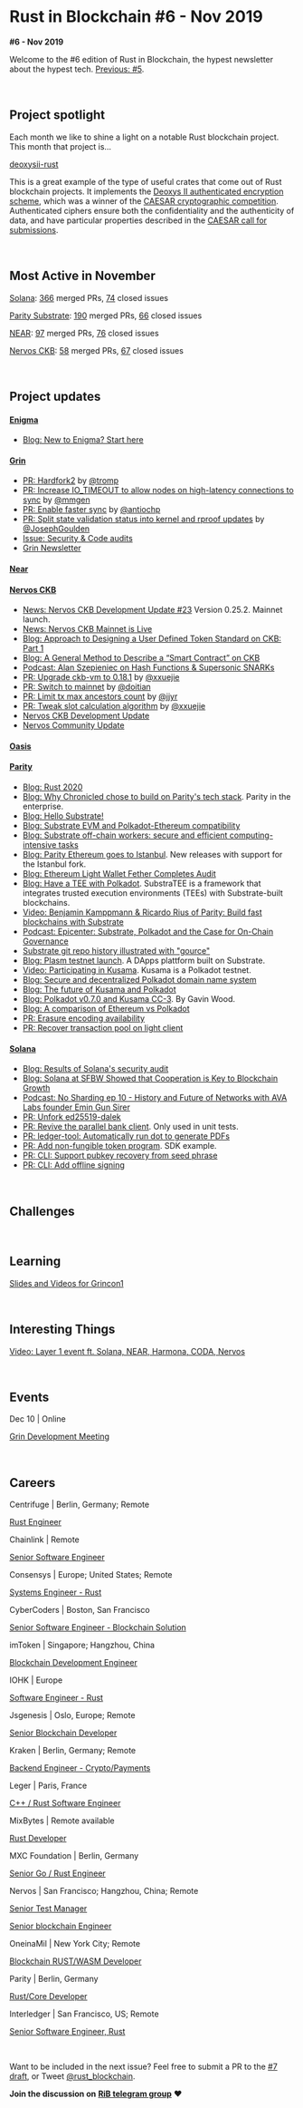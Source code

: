 # Rust in Blockchain #6 - Nov 2019

**#6 - Nov 2019**

Welcome to the #6 edition of Rust in Blockchain, the hypest newsletter about the hypest tech. [Previous: #5](https://rustinblockchain.org/2019/11/07/rust-in-blockchain-5-october-2019/).

&nbsp;


## Project spotlight

Each month we like to shine a light on a notable Rust blockchain project. This month that project is…

[deoxysii-rust](https://github.com/oasislabs/deoxysii-rust)

This is a great example of the type of useful crates that come out of Rust blockchain projects. It implements the [Deoxys II authenticated encryption scheme][d], which was a winner of the [CAESAR cryptographic competition][c]. Authenticated ciphers ensure both the confidentiality and the authenticity of data, and have particular properties described in the [CAESAR call for submissions][c2].

[d]: https://sites.google.com/view/deoxyscipher
[c]: https://competitions.cr.yp.to/caesar-submissions.html
[c2]: https://competitions.cr.yp.to/caesar-call.html

&nbsp;


## Most Active in November

[Solana][solana]: [366][solana-mergedpr] merged PRs, [74][solana-issue] closed issues

[Parity Substrate][substrate]: [190][substrate-mergedpr] merged PRs, [66][substrate-issue] closed issues

[NEAR][near]: [97](near-mergedpr) merged PRs, [76][near-issue] closed issues

[Nervos CKB][nervos]: [58][nervos-mergedpr] merged PRs, [67][nervos-issue] closed issues


[solana]: https://github.com/solana-labs/solana
[solana-mergedpr]: https://github.com/solana-labs/solana/pulls?utf8=%E2%9C%93&q=is%3Apr+is%3Aclosed+merged%3A2019-11-01..2019-11-30+
[solana-issue]: https://github.com/solana-labs/solana/issues?utf8=%E2%9C%93&q=is%3Aissue+is%3Aclosed+closed%3A2019-11-01..2019-11-30+

[substrate]: https://github.com/paritytech/substrate
[substrate-mergedpr]: https://github.com/paritytech/substrate/pulls?utf8=%E2%9C%93&q=is%3Apr+is%3Amerged+merged%3A2019-11-01..2019-11-30
[substrate-issue]: https://github.com/paritytech/substrate/issues?utf8=%E2%9C%93&q=is%3Aissue+is%3Aclosed+closed%3A2019-11-01..2019-11-30+

[near]: https://github.com/nearprotocol/nearcore
[near-mergedpr]: https://github.com/nearprotocol/nearcore/pulls?utf8=%E2%9C%93&q=is%3Apr+is%3Amerged+merged%3A2019-11-01..2019-11-30
[near-issue]: https://github.com/nearprotocol/nearcore/issues?utf8=%E2%9C%93&q=is%3Aissue+is%3Aclosed+closed%3A2019-11-01..2019-11-30+

[nervos]: https://github.com/nervosnetwork/ckb
[nervos-mergedpr]:https://github.com/nervosnetwork/ckb/pulls?utf8=%E2%9C%93&q=is%3Apr+is%3Aclosed+merged%3A2019-11-01..2019-11-30+
[nervos-issue]: https://github.com/nervosnetwork/ckb/issues?utf8=%E2%9C%93&q=is%3Aissue+is%3Aclosed+closed%3A2019-11-01..2019-11-30+

&nbsp;


## Project updates

#### [**Enigma**](https://enigma.co/)

- [Blog: New to Enigma? Start here](https://blog.enigma.co/welcome-to-enigma-start-here-e65c8c9125ef)

#### [**Grin**](https://github.com/mimblewimble/grin)

- [PR: Hardfork2][grin-pr-1] by [@tromp](https://github.com/tromp)
- [PR: Increase IO_TIMEOUT to allow nodes on high-latency connections to sync][grin-pr-2] by [@mmgen](https://github.com/mmgen)
- [PR: Enable faster sync][grin-pr-3] by [@antiochp](https://github.com/antiochp)
- [PR: Split state validation status into kernel and rproof updates][grin-pr-4] by [@JosephGoulden](https://github.com/JosephGoulden)
- [Issue: Security & Code audits][grin-issue-1]
- [Grin Newsletter](https://grinnews.substack.com/)

[grin-pr-1]: https://github.com/mimblewimble/grin/pull/3136
[grin-pr-2]: https://github.com/mimblewimble/grin/pull/3109
[grin-pr-3]: https://github.com/mimblewimble/grin/pull/3108
[grin-pr-4]: https://github.com/mimblewimble/grin/pull/3096
[grin-issue-1]: https://github.com/mimblewimble/grin/issues/1609

#### [**Near**](https://github.com/nearprotocol/nearcore)

#### [**Nervos CKB**](https://github.com/nervosnetwork/ckb)

<!-- todo - [News: Nervos CKB Development Update #24][nervos-dev-1] Aggron Testnet has been reset. Team is focusing on the performance, interfaces, tests and documentations. -->
- [News: Nervos CKB Development Update #23][nervos-dev-2] Version 0.25.2. Mainnet launch.
- [News: Nervos CKB Mainnet is Live][nervos-news-1]
- [Blog: Approach to Designing a User Defined Token Standard on CKB: Part 1][nervos-blog-1]
- [Blog: A General Method to Describe a “Smart Contract” on CKB][nervos-blog-2]
- [Podcast: Alan Szepieniec on Hash Functions & Supersonic SNARKs][nervos-podcast]
- [PR: Upgrade ckb-vm to 0.18.1][nervos-pr-1] by [@xxuejie](https://github.com/xxuejie)
- [PR: Switch to mainnet][nervos-pr-2] by [@doitian](https://github.com/doitian)
- [PR: Limit tx max ancestors count][nervos-pr-3] by [@jjyr](https://github.com/jjyr)
- [PR: Tweak slot calculation algorithm][nervos-pr-4] by [@xxuejie](https://github.com/xxuejie)
- [Nervos CKB Development Update][nervos-community-dev]
- [Nervos Community Update][nervos-community]

<!--[nervos-dev-1]: -->
[nervos-dev-2]: https://medium.com/nervosnetwork/nervos-ckb-development-update-23-6b1ee3f0f8b5
[nervos-news-1]: https://medium.com/nervosnetwork/nervos-ckb-mainnet-is-live-a028d9675dfb
[nervos-pr-1]: https://github.com/nervosnetwork/ckb/pull/1854
[nervos-pr-2]: https://github.com/nervosnetwork/ckb/pull/1824
[nervos-pr-3]: https://github.com/nervosnetwork/ckb/pull/1788
[nervos-pr-4]: https://github.com/nervosnetwork/ckb-vm/pull/90
[nervos-blog-1]: https://talk.nervos.org/t/approach-to-designing-a-user-defined-token-standard-on-ckb-part-1/3855
[nervos-blog-2]: https://talk.nervos.org/t/a-general-method-to-describe-a-smart-contract-on-ckb/3777
[nervos-podcast]: https://www.zeroknowledge.fm/105
[nervos-community-dev]: https://medium.com/nervosnetwork/tagged/development-updates
[nervos-community]: https://medium.com/nervosnetwork/nervos-community-update-6e9cced395ff


#### [**Oasis**](https://github.com/oasislabs)


#### [**Parity** ](https://github.com/paritytech)

- [Blog: Rust 2020](https://www.parity.io/rust-2020/)
- [Blog: Why Chronicled chose to build on Parity's tech stack](https://www.parity.io/chronicled-mediledger-parity/). Parity in the enterprise.
- [Blog: Hello Substrate!](https://www.parity.io/hello-substrate/)
- [Blog: Substrate EVM and Polkadot-Ethereum compatibility](https://www.parity.io/substrate-evm/)
- [Blog: Substrate off-chain workers: secure and efficient computing-intensive tasks](https://www.parity.io/substrate-off-chain-workers-secure-and-efficient-computing-intensive-tasks/)
- [Blog: Parity Ethereum goes to Istanbul](https://www.parity.io/release-parity-ethereum-goes-to-istanbul/). New releases with support for the Istanbul fork.
- [Blog: Ethereum Light Wallet Fether Completes Audit](https://www.parity.io/ethereum-light-wallet-parity-fether-completes-audit-v0-4-beta-shipped/)
- [Blog: Have a TEE with Polkadot](https://polkadot.network/have-a-tee-with-polkadot/?utm_source=twitter&utm_medium=social&utm_campaign=SubstraTEE). SubstraTEE is a framework that integrates trusted execution environments (TEEs) with Substrate-built blockchains.
- [Video: Benjamin Kamppmann & Ricardo Rius of Parity: Build fast blockchains with Substrate](https://vimeo.com/371142433)
- [Podcast: Epicenter: Substrate, Polkadot and the Case for On-Chain Governance](https://epicenter.tv/episodes/259/)
- [Substrate git repo history illustrated with "gource"](https://twitter.com/fredhrson/status/1200470649581527041)
- [Blog: Plasm testnet launch](https://medium.com/staked-technologies/plasm-testnet-launch-90d7e58328b3). A DApps plattform built on Substrate.
- [Video: Participating in Kusama](https://www.crowdcast.io/e/participating-on-kusama/). Kusama is a Polkadot testnet.
- [Blog: Secure and decentralized Polkadot domain name system](https://medium.com/@chainx_org/secure-and-decentralized-polkadot-domain-name-system-e06c35c2a48d)
- [Blog: The future of Kusama and Polkadot](https://commonwealth.im/kusama/proposal/discussion/92?utm_medium=forum&utm_source=r/dots&utm_campaign=Future%20of%20Kusama%20/%20Polkadot)
- [Blog: Polkadot v0.7.0 and Kusama CC-3](https://medium.com/polkadot-network/polkadot-v0-7-0-and-kusama-cc-3-1a121fd59f67). By Gavin Wood.
- [Blog: A comparison of Ethereum vs Polkadot](https://www.purestake.com/blog/ethereum-vs-polkadot/)
- [PR: Erasure encoding availability](https://github.com/paritytech/polkadot/pull/345)
- [PR: Recover transaction pool on light client](https://github.com/paritytech/substrate/pull/3833)


#### [**Solana**](https://github.com/solana-labs/solana)

- [Blog: Results of Solana's security audit](https://solana.com/the-results-of-solanas-security-audit/)
- [Blog: Solana at SFBW Showed that Cooperation is Key to Blockchain Growth](https://solana.com/solana-at-sfbw-showed-that-cooperation-is-key-to-blockchain-growth/)
- [Podcast: No Sharding ep 10 - History and Future of Networks with AVA Labs founder Emin Gun Sirer](https://solana.com/ava-labs-founder-emin-gun-sirer-episode-10-no-sharding-podcast/)
- [PR: Unfork ed25519-dalek](https://github.com/solana-labs/solana/pull/6776)
- [PR: Revive the parallel bank client](https://github.com/solana-labs/solana/pull/6903). Only used in unit tests.
- [PR: ledger-tool: Automatically run dot to generate PDFs](https://github.com/solana-labs/solana/pull/6912)
- [PR: Add non-fungible token program](https://github.com/solana-labs/solana/pull/7007). SDK example.
- [PR: CLI: Support pubkey recovery from seed phrase](https://github.com/solana-labs/solana/pull/7149)
- [PR: CLI: Add offline signing](https://github.com/solana-labs/solana/pull/7104)


&nbsp;

## Challenges


&nbsp;

## Learning

[Slides and Videos for Grincon1](https://github.com/mimblewimble/grin-pm#grincon1)


&nbsp;

## Interesting Things

[Video: Layer 1 event ft. Solana, NEAR, Harmona, CODA, Nervos](https://www.youtube.com/watch?v=LEKcBeDcEAY)


&nbsp;

## Events

Dec 10 | Online

[Grin Development Meeting ](https://github.com/mimblewimble/grin-pm/issues/224)


&nbsp;

## Careers

Centrifuge | Berlin, Germany; Remote

[Rust Engineer](https://centrifuge.breezy.hr/p/20af596b9ffb01-rust-engineer-centrifuge-chain/)

Chainlink | Remote

[Senior Software Engineer](https://remotive.io/remote-jobs/software-dev/senior-software-engineer-18917)

Consensys | Europe; United States; Remote

[Systems Engineer - Rust](https://consensys.net/open-roles/1792013/)

CyberCoders | Boston, San Francisco

[Senior Software Engineer - Blockchain Solution](https://www.cybercoders.com/senior-software-engineer-job-506965)

imToken | Singapore; Hangzhou, China

[Blockchain Development Engineer](https://token.im/careers)

IOHK | Europe

[Software Engineer - Rust](https://iohk.io/careers/#op-345001-software-engineer-rust)

Jsgenesis | Oslo, Europe; Remote

[Senior Blockchain Developer](https://www.jsgenesis.com/jobs/blockchain-developer)

Kraken | Berlin, Germany; Remote

[Backend Engineer - Crypto/Payments](https://jobs.lever.co/kraken/4c18a043-3f9f-4005-a715-7455aaa64b11)

Leger | Paris, France

[C++ / Rust Software Engineer](https://jobs.lever.co/ledger/8555a86e-fbf4-4701-95cb-190a76445bb8)

MixBytes | Remote available

[Rust Developer](https://mixbytes.io/career)

MXC Foundation | Berlin, Germany

[Senior Go / Rust Engineer](https://www.linkedin.com/jobs/view/1455662885/?refId=3445947911569942562383&trk=d_flagship3_company)

Nervos | San Francisco; Hangzhou, China; Remote

[Senior Test Manager](https://angel.co/company/nervos-1/jobs/589746-senior-test-manager)

[Senior blockchain Engineer](https://angel.co/company/nervos-1/jobs/589230-senior-blockchain-engineer)

OneinaMil | New York City; Remote

[Blockchain RUST/WASM Developer](https://apply.workable.com/oneinamil/j/E74222BB58/)

Parity | Berlin, Germany

[Rust/Core Developer](https://www.parity.io/jobs/#berlin-rust-core-developer)

Interledger | San Francisco, US; Remote

[Senior Software Engineer, Rust](https://www.ripple.com/company/careers/all-jobs#senior-software-engineer-rust)

&nbsp;

Want to be included in the next issue? Feel free to submit a PR to the [#7 draft](https://github.com/rust-in-blockchain/Rust-in-Blockchain/blob/master/draft/Rust%20in%20Blockchain%20%237%20-%20Dec%202019.md), or Tweet [@rust_blockchain](https://twitter.com/rust_blockchain).

**Join the discussion on** [**RiB telegram group**](https://t.me/rustinblockchain) **❤️**
